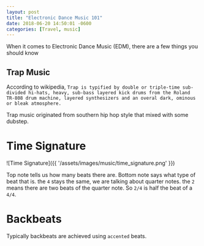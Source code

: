 ```yaml
---
layout: post
title: "Electronic Dance Music 101"
date: 2018-06-20 14:50:01 -0600
categories: [Travel, music]
---
```


When it comes to Electronic Dance Music (EDM), there are a few things you should know

## Trap Music
According to wikipedia, `Trap is typified by double or triple-time sub-divided hi-hats, heavy, sub-bass layered kick drums from the Roland TR-808 drum machine, layered synthesizers and an overal dark, ominous or bleak atmosphere.`

Trap music originated from southern hip hop style that mixed with some dubstep. 
# Time Signature

![Time Signature]({{ '/assets/images/music/time_signature.png' }})

Top note tells us how many beats there are. Bottom note says what type of beat that is. the `4` stays the same, we are talking about quarter notes. the `2` means there are two beats of the quarter note. So `2/4` is half the beat of a	`4/4`.

# Backbeats
Typically backbeats are achieved using `accented` beats. 


